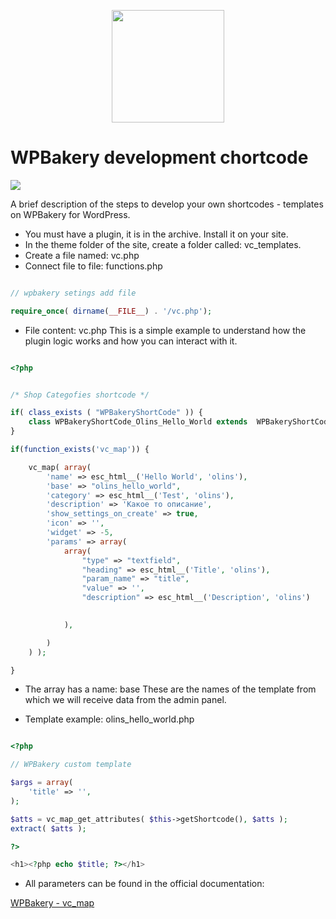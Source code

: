 <p align="center">
    <img width="180" height="180"  src="https://i.ibb.co/MgLwYwP/Wordpress-logo-8-1.png">
</p>
 
# WPBakery development chortcode

<img src="https://i.ibb.co/5WYRdRg/WPBakary-baner.png">

A brief description of the steps to develop your own shortcodes - templates on WPBakery for WordPress.

* You must have a plugin, it is in the archive. Install it on your site.
* In the theme folder of the site, create a folder     called: vc_templates.
* Create a file named: vc.php
* Connect file to file: functions.php

```php 

// wpbakery setings add file 

require_once( dirname(__FILE__) . '/vc.php');

```

* File content: vc.php This is a simple example to understand how the plugin logic works and how you can interact with it.

```php 

<?php 


/* Shop Categofies shortcode */

if( class_exists ( "WPBakeryShortCode" )) {
    class WPBakeryShortCode_Olins_Hello_World extends  WPBakeryShortCode {}
}

if(function_exists('vc_map')) {

    vc_map( array(
        'name' => esc_html__('Hello World', 'olins'),
        'base' => "olins_hello_world",
        'category' => esc_html__('Test', 'olins'),
        'description' => 'Какое то описание',
        'show_settings_on_create' => true,
        'icon' => '',
        'widget' => -5,
        'params' => array(
            array(
                "type" => "textfield",
                "heading" => esc_html__('Title', 'olins'),
                "param_name" => "title",
                "value" => '',
                "description" => esc_html__('Description', 'olins')

               
            ),

        ) 
    ) );

}


```

* The array has a name: base These are the names of the template from which we will receive data from the admin panel. 

* Template example: olins_hello_world.php

```php 

<?php 

// WPBakery custom template

$args = array(
    'title' => '',
);

$atts = vc_map_get_attributes( $this->getShortcode(), $atts );
extract( $atts ); 

?>

<h1><?php echo $title; ?></h1>

```
* All parameters can be found in the official documentation: 

[WPBakery - vc_map](https://kb.wpbakery.com/docs/inner-api/vc_map/)

